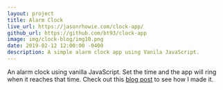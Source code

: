 ```yaml
---
layout: project
title: Alarm Clock
live_url: https://jasonrhowie.com/clock-app/
github_url: https://github.com/bt93/clock-app
image: img/clock-blog/img10.png
date: 2019-02-12 12:00:00 -0400
description: A simple alarm clock app using Vanila JavaScript.
---
```

An alarm clock using vanilla JavaScript. Set the time and the app will ring when it reaches that time. Check out this [blog post](https://jasonrhowie.com/blog/2019/02/alarm-clock/) to see how I made it.